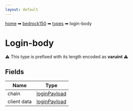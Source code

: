 ```yaml
---
layout: default
---
```


[home](/) ➡ [bedrock150](/protocol/bedrock150) ➡ [types](/protocol/bedrock150/types) ➡ login-body

# Login-body

⚠️️ This type is prefixed with its length encoded as **varuint** ⚠️️

## Fields

Name | Type
---|---
chain | [loginPayload](/protocol/bedrock150/arrays)
client data | [loginPayload](/protocol/bedrock150/arrays)

